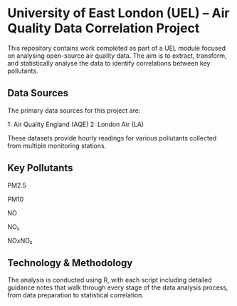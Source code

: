 # University of East London (UEL) – Air Quality Data Correlation Project

This repository contains work completed as part of a UEL module focused on analysing open-source air quality data. The aim is to extract, transform, and statistically analyse the data to identify correlations between key pollutants.

## Data Sources

The primary data sources for this project are:

1: Air Quality England (AQE)
2: London Air (LA)

These datasets provide hourly readings for various pollutants collected from multiple monitoring stations.

## Key Pollutants

PM2.5

PM10

NO

NO₂

NOxNO₂

## Technology & Methodology

The analysis is conducted using R, with each script including detailed guidance notes that walk through every stage of the data analysis process, from data preparation to statistical correlation.
